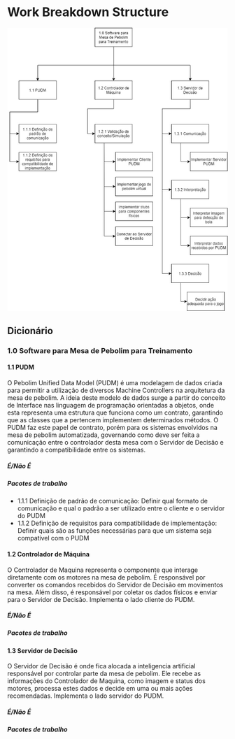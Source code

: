 # Work Breakdown Structure

[![eap.jpg](img/eap.jpg)](img/eap.jpg)

## Dicionário

### 1.0 Software para Mesa de Pebolim para Treinamento

#### 1.1 PUDM

O Pebolim Unified Data Model (PUDM) é uma modelagem de dados criada para permitir a utilização de diversos Machine Controllers na arquitetura da mesa de pebolim. A ideia deste modelo de dados surge a partir do conceito de Interface nas linguagem de programação orientadas a objetos, onde esta representa uma estrutura que funciona como um contrato, garantindo que as classes que a pertencem implementem determinados métodos. O PUDM faz este papel de contrato, porém para os sistemas envolvidos na mesa de pebolim automatizada, governando como deve ser feita a comunicação entre o controlador desta mesa com o Servidor de Decisão e garantindo a compatibilidade entre os sistemas.

##### É/Não É



##### Pacotes de trabalho
- 1.1.1 Definição de padrão de comunicação: Definir qual formato de comunicação e qual o padrão a ser utilizado entre o cliente e o servidor do PUDM
- 1.1.2 Definição de requisitos para compatibilidade de implementação: Definir quais são as funções necessárias para que um sistema seja compatível com o PUDM

#### 1.2 Controlador de Máquina

O Controlador de Maquina representa o componente que interage diretamente com os motores na mesa de pebolim. É responsável por converter os comandos recebidos do Servidor de Decisão em movimentos na mesa. Além disso, é responsável por coletar os dados físicos e enviar para o Servidor de Decisão. Implementa o lado cliente do PUDM.

##### É/Não É



##### Pacotes de trabalho


#### 1.3 Servidor de Decisão

O Servidor de Decisão é onde fica alocada a inteligencia artificial responsável por controlar parte da mesa de pebolim. Ele recebe as informações do Controlador de Maquina, como imagem e status dos motores, processa estes dados e decide em uma ou mais ações recomendadas. Implementa o lado servidor do PUDM.

##### É/Não É



##### Pacotes de trabalho
